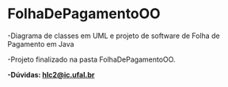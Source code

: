 # FolhaDePagamentoOO
-Diagrama de classes em UML e projeto de software de Folha de Pagamento em Java

-Projeto finalizado na pasta FolhaDePagamentoOO.

**-Dúvidas: hlc2@ic.ufal.br**

